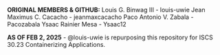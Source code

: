 __ORIGINAL MEMBERS & GITHUB:__
Louis G. Binwag III - louis-uwie 
Jean Maximus C. Cacacho - jeanmaxcacacho 
Paco Antonio V. Zabala - Pacozabala
Ysaac Rainier Mesa - Ysaac12

__AS OF FEB 2, 2025__ - @louis-uwie is repurposing this
repository for ISCS 30.23 Containerizing Applications.


